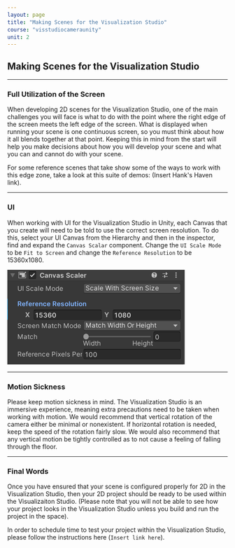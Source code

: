 ```yaml
---
layout: page
title: "Making Scenes for the Visualization Studio"
course: "visstudiocameraunity"
unit: 2
---
```


## Making Scenes for the Visualization Studio

---

### Full Utilization of the Screen

When developing 2D scenes for the Visualization Studio, one of the main challenges you will face is what to do with the point where the right edge of the screen meets the left edge of the screen. What is displayed when running your scene is one continuous screen, so you must think about how it all blends together at that point. Keeping this in mind from the start will help you make decisions about how you will develop your scene and what you can and cannot do with your scene.

For some reference scenes that take show some of the ways to work with this edge zone, take a look at this suite of demos: (Insert Hank's Haven link).

---

### UI

When working with UI for the Visualization Studio in Unity, each Canvas that you create will need to be told to use the correct screen resolution. To do this, select your UI Canvas from the Hierarchy and then in the inspector, find and expand the ```Canvas Scalar``` component. Change the ```UI Scale Mode``` to be ```Fit to Screen``` and change the ```Reference Resolution``` to be 15360x1080.

![Canvas Scalar](images/CanvasScalar.png)

---

### Motion Sickness

Please keep motion sickness in mind. The Visualization Studio is an immersive experience, meaning extra precautions need to be taken when working with motion. We would recommend that vertical rotation of the camera either be minimal or nonexistent. If horizontal rotation is needed, keep the speed of the rotation fairly slow. We would also recommend that any vertical motion be tightly controlled as to not cause a feeling of falling through the floor.

---

### Final Words

Once you have ensured that your scene is configured properly for 2D in the Visualization Studio, then your 2D project should be ready to be used within the Visualizaiton Studio. (Please note that you will not be able to see how your project looks in the Visualization Studio unless you build and run the project in the space).

In order to schedule time to test your project within the Visualization Studio, please follow the instructions here (```Insert link here```).
